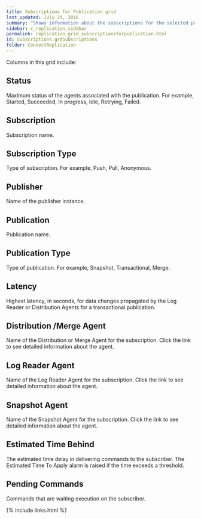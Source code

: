```yaml
---
title: Subscriptions for Publication grid
last_updated: July 29, 2016
summary: "Shows information about the subscriptions for the selected publication."
sidebar: c_replication_sidebar
permalink: replication_grid_subscriptionsforpublication.html
id: Subscriptions.grdSubscriptions
folder: ConnectReplication
---
```


Columns in this grid include:

## Status

Maximum status of the agents associated with the publication. For example, Started, Succeeded, In progress, Idle, Retrying, Failed.

## Subscription

Subscription name.

## Subscription Type

Type of subscription. For example, Push, Pull, Anonymous.

## Publisher

Name of the publisher instance.

## Publication

Publication name.

## Publication Type

Type of publication. For example, Snapshot, Transactional, Merge.

## Latency

Highest latency, in seconds, for data changes propagated by the Log Reader or Distribution Agents for a transactional publication.

## Distribution /Merge Agent

Name of the Distribution or Merge Agent for the subscription. Click the link to see detailed information about the agent.

## Log Reader Agent

Name of the Log Reader Agent for the subscription. Click the link to see detailed information about the agent.

## Snapshot Agent

Name of the Snapshot Agent for the subscription. Click the link to see detailed information about the agent.

## Estimated Time Behind

The estimated time delay in delivering commands to the subscriber.
The Estimated Time To Apply alarm is raised if the time exceeds a threshold.

## Pending Commands

Commands that are waiting execution on the subscriber.

{% include links.html %}
